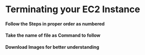 # Terminating your EC2 Instance

#### Follow the Steps in proper order as numbered
#### Take the name of file as Command to follow
#### Download Images for better understanding
